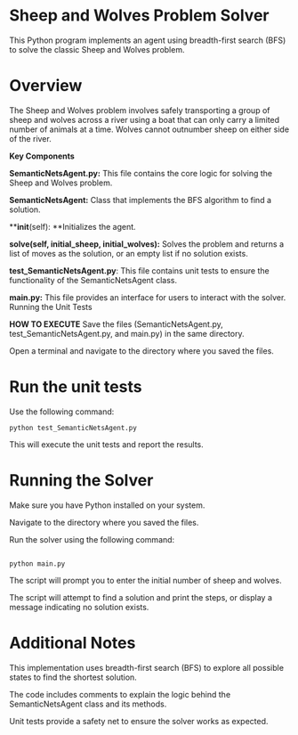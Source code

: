 # Sheep and Wolves Problem Solver

This Python program implements an agent using breadth-first search (BFS) to solve the classic Sheep and Wolves problem.

# Overview

The Sheep and Wolves problem involves safely transporting a group of sheep and wolves across a river using a boat that can only carry a limited number of animals at a time. Wolves cannot outnumber sheep on either side of the river.

**Key **Components****

**SemanticNetsAgent.py:** This file contains the core logic for solving the Sheep and Wolves problem.

**SemanticNetsAgent:** Class that implements the BFS algorithm to find a solution.

**__init__(self): **Initializes the agent.

**solve(self, initial_sheep, initial_wolves):** Solves the problem and returns a list of moves as the solution, or an empty list if no solution exists.

**test_SemanticNetsAgent.py**: This file contains unit tests to ensure the functionality of the SemanticNetsAgent class.

**main.py:** This file provides an interface for users to interact with the solver.
Running the Unit Tests

**HOW TO EXECUTE**
Save the files (SemanticNetsAgent.py, test_SemanticNetsAgent.py, and main.py) in the same directory.

Open a terminal and navigate to the directory where you saved the files.

# Run the unit tests 

Use the following command:


```
python test_SemanticNetsAgent.py
```

This will execute the unit tests and report the results.



# Running the Solver

Make sure you have Python installed on your system.

Navigate to the directory where you saved the files.

Run the solver using the following command:

```

python main.py
```


The script will prompt you to enter the initial number of sheep and wolves.

The script will attempt to find a solution and print the steps, or display a message indicating no solution exists.

# Additional Notes

This implementation uses breadth-first search (BFS) to explore all possible states to find the shortest solution.

The code includes comments to explain the logic behind the SemanticNetsAgent class and its methods.

Unit tests provide a safety net to ensure the solver works as expected.